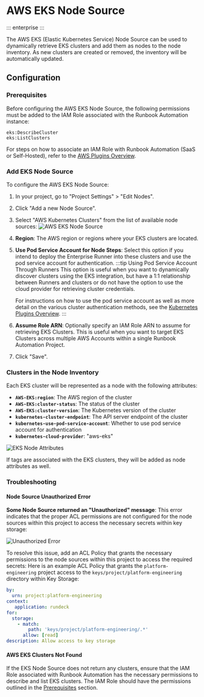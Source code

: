 # AWS EKS Node Source

::: enterprise
:::

The AWS EKS (Elastic Kubernetes Service) Node Source can be used to dynamically retrieve EKS clusters and add them as nodes to the node inventory. As new clusters are created or removed, the inventory will be automatically updated.

## Configuration

### Prerequisites

Before configuring the AWS EKS Node Source, the following permissions must be added to the IAM Role associated with the Runbook Automation instance:

```
eks:DescribeCluster
eks:ListClusters
```
For steps on how to associate an IAM Role with Runbook Automation (SaaS or Self-Hosted), refer to the [AWS Plugins Overview](/manual/plugins/aws-plugins-overview.md).

### Add EKS Node Source

To configure the AWS EKS Node Source:

1. In your project, go to "Project Settings" > "Edit Nodes".
2. Click "Add a new Node Source".
3. Select "AWS Kubernetes Clusters" from the list of available node sources:
  ![AWS EKS Node Source](/assets/img/aws-eks-node-source.png)
4. **Region**: The AWS region or regions where your EKS clusters are located.
5. **Use Pod Service Account for Node Steps**: Select this option if you intend to deploy the Enterprise Runner into these clusters and use the pod service account for authentication.
    :::tip Using Pod Service Account Through Runners
    This option is useful when you want to dynamically discover clusters using the EKS integration, but have a 1:1 relationship between Runners and clusters or do not have the option to use the cloud provider for retrieving cluster credentials.
    
    For instructions on how to use the pod service account as well as more detail on the various cluster authentication methods, see the [Kubernetes Plugins Overview](/manual/plugins/kubernetes-plugins-overview.md).
    :::
6. **Assume Role ARN**: Optionally specify an IAM Role ARN to assume for retrieving EKS Clusters. This is useful when you want to target EKS Clusters across multiple AWS Accounts within a single Runbook Automation Project.
7. Click "Save".

### Clusters in the Node Inventory

Each EKS cluster will be represented as a node with the following attributes:

- **`AWS-EKS:region`**: The AWS region of the cluster
- **`AWS-EKS:cluster-status`**: The status of the cluster
- **`AWS-EKS:cluster-version`**: The Kubernetes version of the cluster
- **`kubernetes-cluster-endpoint`**: The API server endpoint of the cluster
- **`kubernetes-use-pod-service-account`**: Whether to use pod service account for authentication
- **`kubernetes-cloud-provider`**: "aws-eks"

![EKS Node Attributes](/assets/img/eks-clusters-as-nodes.png)<br>

If tags are associated with the EKS clusters, they will be added as node attributes as well.

### Troubleshooting

#### Node Source Unauthorized Error

**Some Node Source returned an "Unauthorized" message**: This error indicates that the proper ACL permissions are not configured for the node sources within this project to access the necessary secrets within key storage:

![Unauthorized Error](/assets/img/node-source-unauthorized-error.png)<br>

To resolve this issue, add an ACL Policy that grants the necessary permissions to the node sources within this project to access the required secrets:
Here is an example ACL Policy that grants the `platform-engineering` project access to the `keys/project/platform-engineering` directory within Key Storage:
```yaml
by:
  urn: project:platform-engineering
context: 
   application: rundeck
for:
  storage:
    - match: 
        path: 'keys/project/platform-engineering/.*'
      allow: [read] 
description: Allow access to key storage
```

#### AWS EKS Clusters Not Found

If the EKS Node Source does not return any clusters, ensure that the IAM Role associated with Runbook Automation has the necessary permissions to describe and list EKS clusters. The IAM Role should have the permissions outlined in the [Prerequisites](#prerequisites) section.